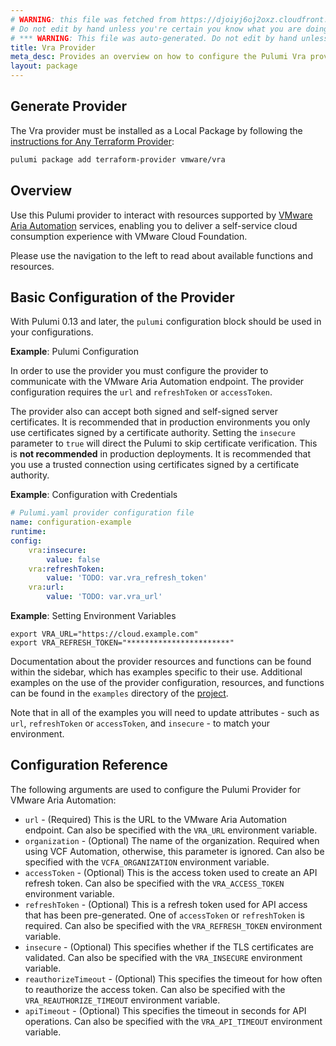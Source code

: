 ```yaml
---
# WARNING: this file was fetched from https://djoiyj6oj2oxz.cloudfront.net/docs/registry.opentofu.org/vmware/vra/0.15.0/index.md
# Do not edit by hand unless you're certain you know what you are doing!
# *** WARNING: This file was auto-generated. Do not edit by hand unless you're certain you know what you are doing! ***
title: Vra Provider
meta_desc: Provides an overview on how to configure the Pulumi Vra provider.
layout: package
---
```


## Generate Provider

The Vra provider must be installed as a Local Package by following the [instructions for Any Terraform Provider](https://www.pulumi.com/registry/packages/terraform-provider/):

```bash
pulumi package add terraform-provider vmware/vra
```
## Overview

Use this Pulumi provider to interact with resources supported by [VMware Aria Automation](https://www.vmware.com/products/aria-automation.html) services, enabling you to deliver a self-service cloud consumption experience with VMware Cloud Foundation.

Please use the navigation to the left to read about available functions and resources.
## Basic Configuration of the Provider

With Pulumi 0.13 and later, the `pulumi` configuration block should be used in your configurations.

**Example**: Pulumi Configuration

In order to use the provider you must configure the provider to communicate with the VMware Aria Automation endpoint. The provider configuration requires the `url` and `refreshToken` or `accessToken`.

The provider also can accept both signed and self-signed server certificates. It is recommended that in production environments you only use certificates signed by a certificate authority. Setting the `insecure` parameter to `true` will direct the Pulumi to skip certificate verification. This is **not recommended** in production deployments. It is recommended that you use a trusted connection using certificates signed by a certificate authority.

**Example**: Configuration with Credentials

```yaml
# Pulumi.yaml provider configuration file
name: configuration-example
runtime:
config:
    vra:insecure:
        value: false
    vra:refreshToken:
        value: 'TODO: var.vra_refresh_token'
    vra:url:
        value: 'TODO: var.vra_url'

```

**Example**: Setting Environment Variables

```shell
export VRA_URL="https://cloud.example.com"
export VRA_REFRESH_TOKEN="***********************"
```

Documentation about the provider resources and functions can be found within the sidebar, which has examples specific to their use. Additional examples on the use of the provider configuration, resources, and functions can be found in the `examples` directory of the [project](https://github.com/vmware/pulumi-provider-vra).

Note that in all of the examples you will need to update attributes - such as `url`, `refreshToken` or `accessToken`, and `insecure` - to match your environment.
## Configuration Reference

The following arguments are used to configure the Pulumi Provider for VMware Aria Automation:

- `url` - (Required) This is the URL to the VMware Aria Automation endpoint. Can also be specified with the `VRA_URL` environment variable.
- `organization` - (Optional) The name of the organization. Required when using VCF Automation, otherwise, this parameter is ignored. Can also be specified with the `VCFA_ORGANIZATION` environment variable.
- `accessToken` - (Optional) This is the access token used to create an API refresh token. Can also be specified with the `VRA_ACCESS_TOKEN` environment variable.
- `refreshToken` - (Optional) This is a refresh token used for API access that has been pre-generated. One of `accessToken` or `refreshToken` is required. Can also be specified with the `VRA_REFRESH_TOKEN` environment variable.
- `insecure` - (Optional) This specifies whether if the TLS certificates are validated. Can also be specified with the `VRA_INSECURE` environment variable.
- `reauthorizeTimeout` - (Optional) This specifies the timeout for how often to reauthorize the access token. Can also be specified with the `VRA_REAUTHORIZE_TIMEOUT` environment variable.
- `apiTimeout` - (Optional) This specifies the timeout in seconds for API operations. Can also be specified with the `VRA_API_TIMEOUT` environment variable.
